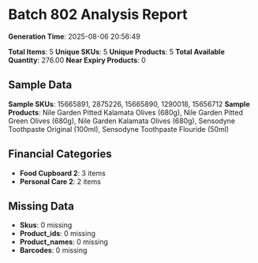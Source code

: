 # Batch 802 Analysis Report

**Generation Time**: 2025-08-06 20:56:49

**Total Items**: 5
**Unique SKUs**: 5
**Unique Products**: 5
**Total Available Quantity**: 276.00
**Near Expiry Products**: 0

## Sample Data
**Sample SKUs**: 15665891, 2875226, 15665890, 1290018, 15656712
**Sample Products**: Nile Garden Pitted Kalamata Olives (680g), Nile Garden Pitted Green Olives (680g), Nile Garden Kalamata Olives (680g), Sensodyne Toothpaste Original (100ml), Sensodyne Toothpaste Flouride (50ml)

## Financial Categories
- **Food Cupboard 2**: 3 items
- **Personal Care 2**: 2 items

## Missing Data
- **Skus**: 0 missing
- **Product_ids**: 0 missing
- **Product_names**: 0 missing
- **Barcodes**: 0 missing
